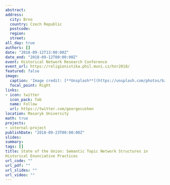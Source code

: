 ```yaml
---
abstract: 
address:
  city: Brno
  country: Czech Republic
  postcode: 
  region: 
  street: 
all_day: true
authors: []
date: "2018-09-12T13:00:00Z"
date_end: "2018-09-12T00:00:00Z"
event: Historical Network Research Conference 
event_url: https://religionistika.phil.muni.cz/hnr2018/
featured: false
image:
  caption: 'Image credit: [**Unsplash**](https://unsplash.com/photos/bzdhc5b3Bxs)'
  focal_point: Right
links:
- icon: twitter
  icon_pack: fab
  name: Follow
  url: https://twitter.com/georgecushen
location: Masaryk University
math: true
projects:
- internal-project
publishDate: "2018-09-23T00:00:00Z"
slides:
summary: 
tags: []
title: State of the Union: Semantic Topic Network Structures in
Historical Enunciative Practices
url_code: ""
url_pdf: ""
url_slides: ""
url_video: ""
---
```


